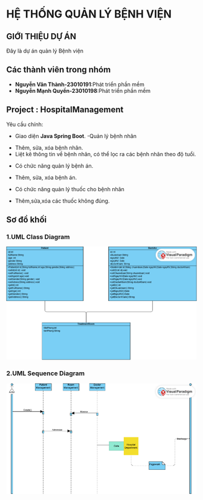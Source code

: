 # HỆ THỐNG QUẢN LÝ BỆNH VIỆN

## GIỚI THIỆU DỰ ÁN
Đây là dự án quản lý Bệnh viện
## Các thành viên trong nhóm
- **Nguyễn Văn Thành-23010191**:Phát triển phần mềm
- **Nguyễn Mạnh Quyền-23010198**:Phát triển phần mềm

## Project : HospitalManagement
Yêu cầu chính:
- Giao diện <b>Java Spring Boot</b>.
-Quản lý bệnh nhân
+ Thêm, sửa, xóa bệnh nhân.
+ Liệt kê thông tin về bệnh nhân, có thể lọc ra các bệnh nhân theo độ tuổi.
- Có chức năng quản lý bệnh án.
+ Thêm, sửa, xóa bệnh án.
- Có chức năng quản lý thuốc cho bệnh nhân
+ Thêm,sửa,xóa các thuốc không đúng.

## Sơ đồ khối
### 1.UML Class Diagram
<img src ="img/class.png">

### 2.UML Sequence Diagram
<img src ="img/Untitled.png">

